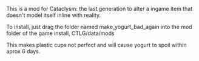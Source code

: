 This is a mod for Cataclysm: the last generation to alter a ingame item that doesn't model itself inline with reality. 

To install, just drag the folder named make_yogurt_bad_again into the mod folder of the game install, CTLG/data/mods

This makes plastic cups not perfect and will cause yogurt to spoil within aprox 6 days.
